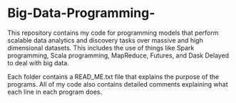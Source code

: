 # Big-Data-Programming-
This repository contains my code for programming models that perform scalable data analytics and discovery tasks over massive and high dimensional datasets. This includes the use of things like Spark programming, Scala programming, MapReduce, Futures, and Dask Delayed to deal with big data. 

Each folder contains a READ_ME.txt file that explains the purpose of the programs. All of my code also contains detailed comments explaining what each line in each program does.
